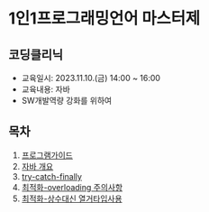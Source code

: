 # 1인1프로그래밍언어 마스터제
## 코딩클리닉 
- 교육일시: 2023.11.10.(금) 14:00 ~ 16:00  
- 교육내용: 자바
- SW개발역량 강화를 위하여

## 목차
  1. [프로그램가이드](https://github.com/yoojaemyeong/java/blob/main/1%EC%9D%B81%ED%94%84%EB%A1%9C%EA%B7%B8%EB%9E%98%EB%B0%8D%EC%96%B8%EC%96%B4%20%EB%A7%88%EC%8A%A4%ED%84%B0%EC%A0%9C.pdf)
  2. [자바 개요](https://github.com/yoojaemyeong/java/java-overview.ipynb)
  3. [try-catch-finally](https://github.com/yoojaemyeong/java/try-catch-finally.ipynb)
  4. [최적화-overloading 주의사항](https://github.com/yoojaemyeong/java/overloading.ipynb)
  5. [최적화-상수대신 열거타입사용](https://github.com/yoojaemyeong/java/java1.ipynb)
     
